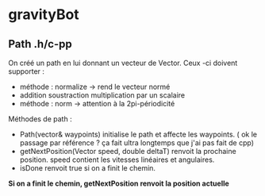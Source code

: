 gravityBot
==========

Path .h/c-pp
------------

On créé un path en lui donnant un vecteur de Vector. Ceux -ci doivent supporter :
- méthode : normalize -> rend le vecteur normé
- addition soustraction multiplication par un scalaire
- méthode : norm -> attention à la 2pi-périodicité

Méthodes de path :
- Path(vector<Position>& waypoints) initialise le path et affecte les waypoints. ( ok le passage par référence ? ça fait ultra longtemps que j'ai pas fait de cpp)
- getNextPosition(Vector speed, double deltaT) renvoit la prochaine position. speed contient les vitesses linéaires et angulaires.
- isDone renvoit true si on a finit le chemin.

**Si on a finit le chemin, getNextPosition renvoit la position actuelle**